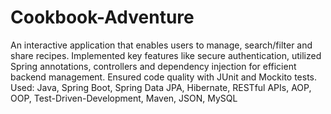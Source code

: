 # Cookbook-Adventure
An interactive application that enables users to manage, search/filter and share recipes. Implemented key features like secure authentication, utilized Spring annotations, controllers and dependency injection for efficient backend management. Ensured code quality with JUnit and Mockito tests.
Used: Java, Spring Boot, Spring Data JPA, Hibernate, RESTful APIs, AOP, OOP, Test-Driven-Development, Maven, JSON, MySQL
